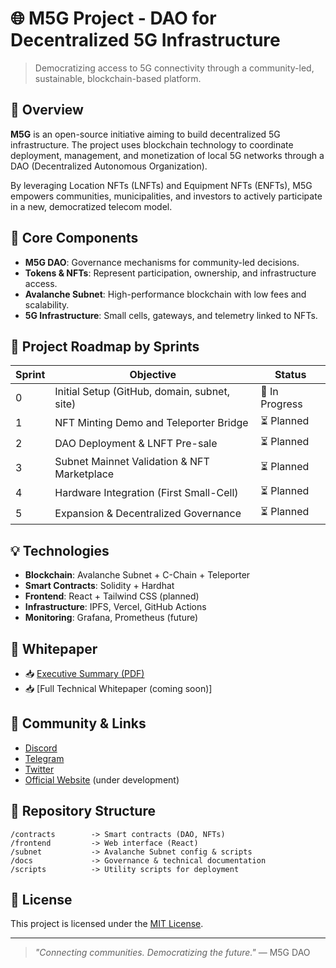 # 🌐 M5G Project - DAO for Decentralized 5G Infrastructure

> Democratizing access to 5G connectivity through a community-led, sustainable, blockchain-based platform.

## 📘 Overview

**M5G** is an open-source initiative aiming to build decentralized 5G infrastructure. The project uses blockchain technology to coordinate deployment, management, and monetization of local 5G networks through a DAO (Decentralized Autonomous Organization).

By leveraging Location NFTs (LNFTs) and Equipment NFTs (ENFTs), M5G empowers communities, municipalities, and investors to actively participate in a new, democratized telecom model.

## 🚀 Core Components

- **M5G DAO**: Governance mechanisms for community-led decisions.
- **Tokens & NFTs**: Represent participation, ownership, and infrastructure access.
- **Avalanche Subnet**: High-performance blockchain with low fees and scalability.
- **5G Infrastructure**: Small cells, gateways, and telemetry linked to NFTs.

## 🧱 Project Roadmap by Sprints

| Sprint | Objective | Status |
|--------|-----------|--------|
| 0 | Initial Setup (GitHub, domain, subnet, site) | 🔄 In Progress |
| 1 | NFT Minting Demo and Teleporter Bridge | ⏳ Planned |
| 2 | DAO Deployment & LNFT Pre-sale | ⏳ Planned |
| 3 | Subnet Mainnet Validation & NFT Marketplace | ⏳ Planned |
| 4 | Hardware Integration (First Small-Cell) | ⏳ Planned |
| 5 | Expansion & Decentralized Governance | ⏳ Planned |

## 💡 Technologies

- **Blockchain**: Avalanche Subnet + C-Chain + Teleporter
- **Smart Contracts**: Solidity + Hardhat
- **Frontend**: React + Tailwind CSS (planned)
- **Infrastructure**: IPFS, Vercel, GitHub Actions
- **Monitoring**: Grafana, Prometheus (future)

## 📄 Whitepaper

- 📥 [Executive Summary (PDF)](link)
- 📥 [Full Technical Whitepaper (coming soon)]

## 💬 Community & Links

- [Discord](https://discord.gg/m5gdao)
- [Telegram](https://t.me/m5gdao)
- [Twitter](https://twitter.com/m5gdao)
- [Official Website](https://m5g.dao) (under development)

## 📂 Repository Structure

```
/contracts        -> Smart contracts (DAO, NFTs)
/frontend         -> Web interface (React)
/subnet           -> Avalanche Subnet config & scripts
/docs             -> Governance & technical documentation
/scripts          -> Utility scripts for deployment
```

## 📜 License

This project is licensed under the [MIT License](LICENSE).

---

> _"Connecting communities. Democratizing the future."_ — M5G DAO
